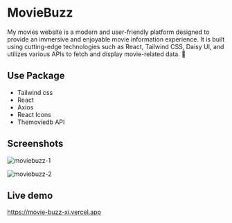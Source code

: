 # MovieBuzz

My movies website is a modern and user-friendly platform designed to provide an immersive and enjoyable movie information experience. It is built using cutting-edge technologies such as React, Tailwind CSS, Daisy UI, and utilizes various APIs to fetch and display movie-related data. 🚀

## Use Package

- Tailwind css
- React
- Axios
- React Icons
- Themoviedb API

## Screenshots

![moviebuzz-1](https://github.com/Tareq-dev/movie-buzz/assets/76741381/14a0a562-10cf-4b7a-9597-b0526af1d36d)

![moviebuzz-2](https://github.com/Tareq-dev/movie-buzz/assets/76741381/5cd097a3-11ed-4613-b9f9-3271f2287303)

## Live demo

https://movie-buzz-xi.vercel.app
